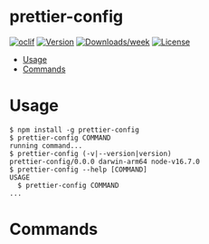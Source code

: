 # prettier-config

[![oclif](https://img.shields.io/badge/cli-oclif-brightgreen.svg)](https://oclif.io)
[![Version](https://img.shields.io/npm/v/prettier-config.svg)](https://npmjs.org/package/prettier-config)
[![Downloads/week](https://img.shields.io/npm/dw/prettier-config.svg)](https://npmjs.org/package/prettier-config)
[![License](https://img.shields.io/npm/l/prettier-config.svg)](https://github.com/rawbeef-808/prettier-config/blob/master/package.json)

<!-- toc -->

- [Usage](#usage)
- [Commands](#commands)
<!-- tocstop -->

# Usage

<!-- usage -->

```sh-session
$ npm install -g prettier-config
$ prettier-config COMMAND
running command...
$ prettier-config (-v|--version|version)
prettier-config/0.0.0 darwin-arm64 node-v16.7.0
$ prettier-config --help [COMMAND]
USAGE
  $ prettier-config COMMAND
...
```

<!-- usagestop -->

# Commands

<!-- commands -->

<!-- commandsstop -->
